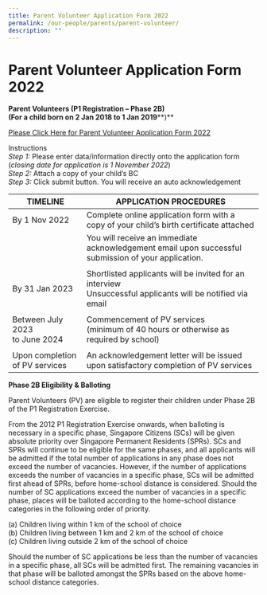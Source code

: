 ```yaml
---
title: Parent Volunteer Application Form 2022
permalink: /our-people/parents/parent-volunteer/
description: ""
---
```

# **Parent Volunteer Application Form 2022**

**Parent Volunteers (P1 Registration – Phase 2B)  
(For a child born on 2 Jan 2018 to 1 Jan 2019****)**

[Please Click Here for Parent Volunteer Application Form 2022](https://form.gov.sg/616cf53fb89cba0012364533)

Instructions  
_Step 1:_ Please enter data/information directly onto the application form (_closing date for application is 1 November 2022_)  
_Step 2:_ Attach a copy of your child’s BC  
_Step 3:_ Click submit button. You will receive an auto acknowledgement

| TIMELINE 	| APPLICATION PROCEDURES 	|
|---	|---	|
| By 1 Nov 2022 	| Complete online application form with a copy of your child’s birth certificate attached 	|
|  	| You will receive an immediate acknowledgement email upon successful submission of your application. 	|
|  	|  	|
| By 31 Jan 2023 	| Shortlisted applicants will be invited for an interview<br>Unsuccessful applicants will be notified via email 	|
|  	|  	|
| Between July 2023<br>to June 2024 	| Commencement of PV services<br>(minimum of 40 hours or otherwise as required by school) 	|
|  	|  	|
| Upon completion of PV services 	| An acknowledgement letter will be issued upon satisfactory completion of PV services 	|

**Phase 2B Eligibility & Balloting**

Parent Volunteers (PV) are eligible to register their children under Phase 2B of the P1 Registration Exercise.

From the 2012 P1 Registration Exercise onwards, when balloting is necessary in a specific phase, Singapore Citizens (SCs) will be given absolute priority over Singapore Permanent Residents (SPRs). SCs and SPRs will continue to be eligible for the same phases, and all applicants will be admitted if the total number of applications in any phase does not exceed the number of vacancies. However, if the number of applications exceeds the number of vacancies in a specific phase, SCs will be admitted first ahead of SPRs, before home-school distance is considered. Should the number of SC applications exceed the number of vacancies in a specific phase, places will be balloted according to the home-school distance categories in the following order of priority.

(a) Children living within 1 km of the school of choice  
(b) Children living between 1 km and 2 km of the school of choice  
(c) Children living outside 2 km of the school of choice

Should the number of SC applications be less than the number of vacancies in a specific phase, all SCs will be admitted first. The remaining vacancies in that phase will be balloted amongst the SPRs based on the above home-school distance categories.

